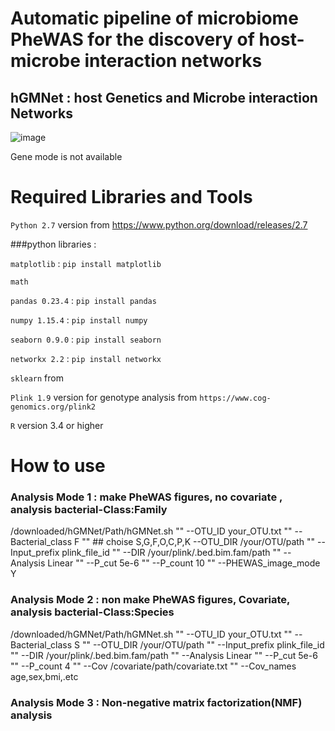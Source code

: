 # Automatic pipeline of microbiome PheWAS for the discovery of host-microbe interaction networks
## hGMNet : host Genetics and Microbe interaction Networks 
  
 
![image](https://user-images.githubusercontent.com/51352117/64014502-3b5f2900-cb5d-11e9-9ad0-e333ade4e442.png)

 Gene mode is not available 
 
# Required Libraries and Tools

`Python 2.7` version from https://www.python.org/download/releases/2.7

###python libraries : 

 `matplotlib`  :  `pip install matplotlib`
 
 `math`
 
 `pandas 0.23.4`  :  `pip install pandas` 
 
 `numpy 1.15.4`  :  `pip install numpy`
 
 `seaborn 0.9.0` :  `pip install seaborn`
 
 `networkx 2.2`  :  `pip install networkx`
 
 `sklearn` from  

`Plink 1.9` version for genotype analysis from `https://www.cog-genomics.org/plink2`


`R` version 3.4 or higher 

# How to use

### Analysis Mode 1 : make PheWAS figures, no covariate , analysis bacterial-Class:Family
  /downloaded/hGMNet/Path/hGMNet.sh "\"
    --OTU_ID your_OTU.txt "\" 
    --Bacterial_class F "\" ## choise S,G,F,O,C,P,K
    --OTU_DIR /your/OTU/path "\"
    --Input_prefix plink_file_id "\"
    --DIR /your/plink/.bed.bim.fam/path "\"
    --Analysis Linear "\"
    --P_cut 5e-6 "\"
    --P_count 10 "\"
    --PHEWAS_image_mode Y
        
### Analysis Mode 2 : non make PheWAS figures, Covariate, analysis bacterial-Class:Species

/downloaded/hGMNet/Path/hGMNet.sh "\"
    --OTU_ID your_OTU.txt "\" 
    --Bacterial_class S "\"
    --OTU_DIR /your/OTU/path "\"
    --Input_prefix plink_file_id "\"
    --DIR /your/plink/.bed.bim.fam/path "\"
    --Analysis Linear "\"
    --P_cut 5e-6 "\"
    --P_count 4 "\"
    --Cov /covariate/path/covariate.txt "\"
    --Cov_names age,sex,bmi,.etc
### Analysis Mode 3 : Non-negative matrix factorization(NMF) analysis 
